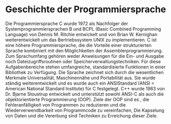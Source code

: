 # Geschichte der Programmiersprache

Die Programmiersprache C wurde 1972 als Nachfolger der Systemprogrammiersprachen B
und BCPL (Basic Combined Programming Language) von Dennis M. Ritchie entwickelt und
von Brian W. Kernighan weiterentwickelt um das Bertriebssystem UNIX zu implementieren.
C ist eine höhere Programmiersprache, die die Vorteile einer strukturierten Sprache
kombiniert mit den Möglichkeiten der Assemblerprogrammierung. Zum Sprachumfang
gehören weder Anweisungen für die Ein- und Ausgabe noch Dateizugriffsroutinen oder
Speicherverwaltungstechniken. Für diese Aufgabenbereiche stehen umfangreiche,
standardisierte Funktionen in einer Bibliothek zu Verfügung.
Die Sprache zeichnet sich durch die wesentlichen Merkmale Universalität, Maschinennähe
und Portabilität aus. Sie wurde ständig weiterentwickelt und es wurde auch ein ANSIStandard (ANSI = American National Standard Institute) für C festgelegt. C++ wurde 1983
von Dr. Bjarne Stoustrup entwickelt und unterstützt sowohl ANSI-C als auch die
objektorientierte Programmierung (OOP). Ziele der OOP sind es , die Fehleranfälligkeit von
Programmen zu reduzieren und die Wiederverwendbarkeit von Programmcode zu
vereinfachen, Die Kapselung von Daten und die Vererbung sind Techniken zu Erreichung
dieser Ziele. 
 
